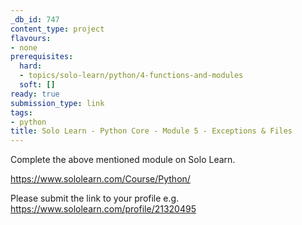 ```yaml
---
_db_id: 747
content_type: project
flavours:
- none
prerequisites:
  hard:
  - topics/solo-learn/python/4-functions-and-modules
  soft: []
ready: true
submission_type: link
tags:
- python
title: Solo Learn - Python Core - Module 5 - Exceptions & Files
---
```


Complete the above mentioned module on Solo Learn.

https://www.sololearn.com/Course/Python/

Please submit the link to your profile e.g. https://www.sololearn.com/profile/21320495
